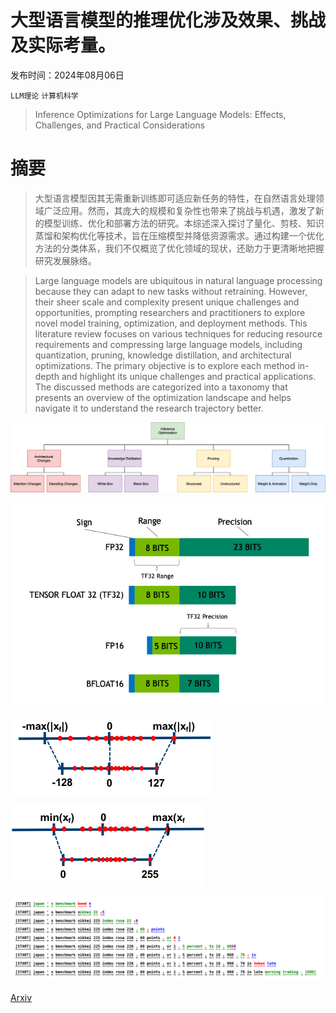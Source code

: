 # 大型语言模型的推理优化涉及效果、挑战及实际考量。

发布时间：2024年08月06日

`LLM理论` `计算机科学`

> Inference Optimizations for Large Language Models: Effects, Challenges, and Practical Considerations

# 摘要

> 大型语言模型因其无需重新训练即可适应新任务的特性，在自然语言处理领域广泛应用。然而，其庞大的规模和复杂性也带来了挑战与机遇，激发了新的模型训练、优化和部署方法的研究。本综述深入探讨了量化、剪枝、知识蒸馏和架构优化等技术，旨在压缩模型并降低资源需求。通过构建一个优化方法的分类体系，我们不仅概览了优化领域的现状，还助力于更清晰地把握研究发展脉络。

> Large language models are ubiquitous in natural language processing because they can adapt to new tasks without retraining. However, their sheer scale and complexity present unique challenges and opportunities, prompting researchers and practitioners to explore novel model training, optimization, and deployment methods. This literature review focuses on various techniques for reducing resource requirements and compressing large language models, including quantization, pruning, knowledge distillation, and architectural optimizations. The primary objective is to explore each method in-depth and highlight its unique challenges and practical applications. The discussed methods are categorized into a taxonomy that presents an overview of the optimization landscape and helps navigate it to understand the research trajectory better.

![大型语言模型的推理优化涉及效果、挑战及实际考量。](../../../paper_images/2408.03130/taxonomy.drawio.png)

![大型语言模型的推理优化涉及效果、挑战及实际考量。](../../../paper_images/2408.03130/tf32-Mantissa-chart-hi-res-FINAL.png)

![大型语言模型的推理优化涉及效果、挑战及实际考量。](../../../paper_images/2408.03130/quant_sym.png)

![大型语言模型的推理优化涉及效果、挑战及实际考量。](../../../paper_images/2408.03130/quant_asym.png)

![大型语言模型的推理优化涉及效果、挑战及实际考量。](../../../paper_images/2408.03130/speculative_decoding.png)

[Arxiv](https://arxiv.org/abs/2408.03130)